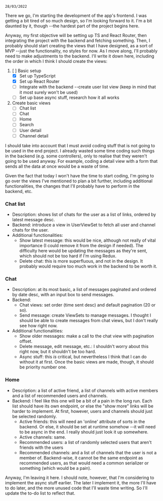 `28/03/2022`

There we go, I'm starting the development of the app's frontend. I was getting a bit tired of so much design, so I'm
looking forward to it. I'm a bit daunted by it, though --the hardest part of the project begins here.

Anyway, my first objective will be setting up TS and React Router, then integrating the project with the backend and
fetching something. Then, I probably should start creating the views that I have designed, as a sort of MVP --just the
functionality, no styles for now. As I move along, I'll probably need to make adjustments to the backend. I'll write it
down here, including the order in which I think I should create the views:

1. [ ] Basic setup
    - [x] Set up TypeScript
    - [x] Set up React Router
    - [ ] Integrate with the backend --create user list view (keep in mind that it most surely won't be used)
    - [ ] Set up base async stuff, research how it all works
2. Create basic views
    - [ ] Chat list
    - [ ] Chat
    - [ ] Home
    - [ ] Search
    - [ ] User detail
    - [ ] Channel detail

I should take into account that I must avoid coding stuff that is not going to be used in the end project. I already
wasted some time coding such things in the backend (e.g. some controllers), only to realise that they weren't going to
be used anyway. For example, coding a detail view with a form that sends all the data at once would be a waste of time.

Given the fact that today I won't have the time to start coding, I'm going to go over the views I've mentioned to plan a
bit further, including additional functionalities, the changes that I'll probably have to perform in the backend, etc.

### Chat list

- Description: shows list of chats for the user as a list of links, ordered by latest message desc.
- Backend: introduce a view in UserViewSet to fetch all user and channel chats for the user.
- Additional functionalities:
    - Show latest message: this would be nice, although not really of vital importance (I could remove it from the
      design if needed). The difficulty here would be updating the messages as they're sent, which should not be too
      hard if I'm using Redux.
    - Delete chat: this is more superfluous, and not in the design. It probably would require too much work in the
      backend to be worth it.

### Chat

- Description: at its most basic, a list of messages paginated and ordered by date desc, with an input box to send
  messages.
- Backend:
    - Chat views: set order (time sent desc) and default pagination (20 or so).
    - Send message: create ViewSets to manage messages. I thought I should be able to create messages from chat views,
      but I don't really see how right now.
- Additional functionalities:
    - Show older messages: make a call to the chat view with pagination offset.
    - Delete message, edit message, etc.: I shouldn't worry about this right now, but it shouldn't be too hard.
    - Async stuff: this *is* critical, but nevertheless I think that I can do without it at first. Once the basic views
      are made, though, it should be priority number one.

### Home

- Description: a list of active friend, a list of channels with active members and a list of recommended users and
  channels.
- Backend: I feel like this one will be a bit of a pain in the long run. Each list should have its own endpoint, or else
  the "show more" links will be harder to implement. At first, however, users and channels should just be selected
  randomly.
    - Active friends: this will need an 'online' attribute of sorts in the backend. Or else, it should be set at runtime
      somehow --it will need to be async in the end. I really should just look it up somewhere.
    - Active channels: same.
    - Recommended users: a list of randomly selected users that aren't friends with the users
    - Recommended channels: and a list of channels that the user is not a member of. Backend-wise, it cannot be the same
      endpoint as recommended users, as that would need a common serializer or something (which would be a pain).

Anyway, I'm leaving it here. I should note, however, that I'm considering to implement the async stuff earlier. The
later I implement it, the more I'll have to do later, and the more unused code that I'll waste time writing. So I'll
update the to-do list to reflect that.

